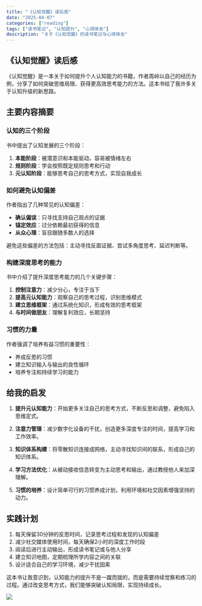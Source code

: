 ```yaml
---
title: "《认知觉醒》读后感"
date: "2025-04-07"
categories: ["reading"]
tags: ["读书笔记", "认知提升", "心得体会"]
description: "关于《认知觉醒》的读书笔记与心得体会"
---
```


## 《认知觉醒》读后感

《认知觉醒》是一本关于如何提升个人认知能力的书籍，作者周岭以自己的经历为例，分享了如何突破思维局限、获得更高效思考能力的方法。这本书给了我许多关于认知升级的新思路。

## 主要内容摘要

### 认知的三个阶段

书中提出了认知发展的三个阶段：
1. **本能阶段**：被潜意识和本能驱动，容易被情绪左右
2. **规则阶段**：学会按照既定规则思考和行动
3. **元认知阶段**：能够思考自己的思考方式，实现自我成长

### 如何避免认知偏差

作者指出了几种常见的认知偏差：
- **确认偏误**：只寻找支持自己观点的证据
- **锚定效应**：过分依赖最初获得的信息
- **从众心理**：盲目跟随多数人的选择

避免这些偏差的方法包括：主动寻找反面证据、尝试多角度思考、延迟判断等。

### 构建深度思考的能力

书中介绍了提升深度思考能力的几个关键步骤：
1. **控制注意力**：减少分心，专注于当下
2. **提高元认知能力**：观察自己的思考过程，识别思维模式
3. **建立思维框架**：通过系统化知识，形成有效的思考框架
4. **与时间做朋友**：理解复利效应，长期坚持

### 习惯的力量

作者强调了培养有益习惯的重要性：
- 养成反思的习惯
- 建立知识输入与输出的良性循环
- 培养专注和持续学习的能力

## 给我的启发

1. **提升元认知能力**：开始更多关注自己的思考方式，不断反思和调整，避免陷入思维定式。

2. **注意力管理**：减少数字化设备的干扰，创造更多深度专注的时间，提高学习和工作效率。

3. **知识体系构建**：将零散知识连接成网络，主动寻找知识间的联系，形成自己的知识体系。

4. **学习方法优化**：从被动接收信息转变为主动思考和输出，通过教授他人来加深理解。

5. **习惯的培养**：设计简单可行的习惯养成计划，利用环境和社交因素增强坚持的动力。

## 实践计划

1. 每天保留30分钟的反思时间，记录思考过程和发现的认知偏差
2. 减少社交媒体使用时间，每天确保2小时的深度工作时段
3. 阅读后进行主动输出，形成读书笔记或与他人分享
4. 建立知识地图，定期梳理所学内容之间的关联
5. 设计适合自己的学习环境，减少干扰因素

这本书让我意识到，认知能力的提升不是一蹴而就的，而是需要持续觉察和练习的过程。通过改变思考方式，我们能够突破认知局限，实现持续成长。

![](/assets/images/posts/reading/《认知觉醒》读后感/image.jpg)
